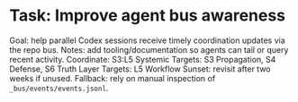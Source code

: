 # Task: Improve agent bus awareness
Goal: help parallel Codex sessions receive timely coordination updates via the repo bus.
Notes: add tooling/documentation so agents can tail or query recent activity.
Coordinate: S3:L5
Systemic Targets: S3 Propagation, S4 Defense, S6 Truth
Layer Targets: L5 Workflow
Sunset: revisit after two weeks if unused.
Fallback: rely on manual inspection of `_bus/events/events.jsonl`.
